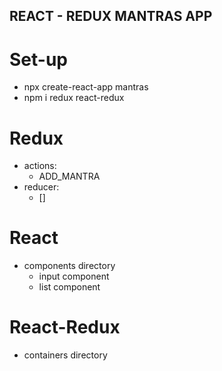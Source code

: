 ## REACT - REDUX MANTRAS APP

# Set-up
- npx create-react-app mantras
- npm i redux react-redux

# Redux

- actions:
    - ADD_MANTRA
- reducer:
    - []

# React

- components directory
    - input component
    - list component

# React-Redux
- containers directory
